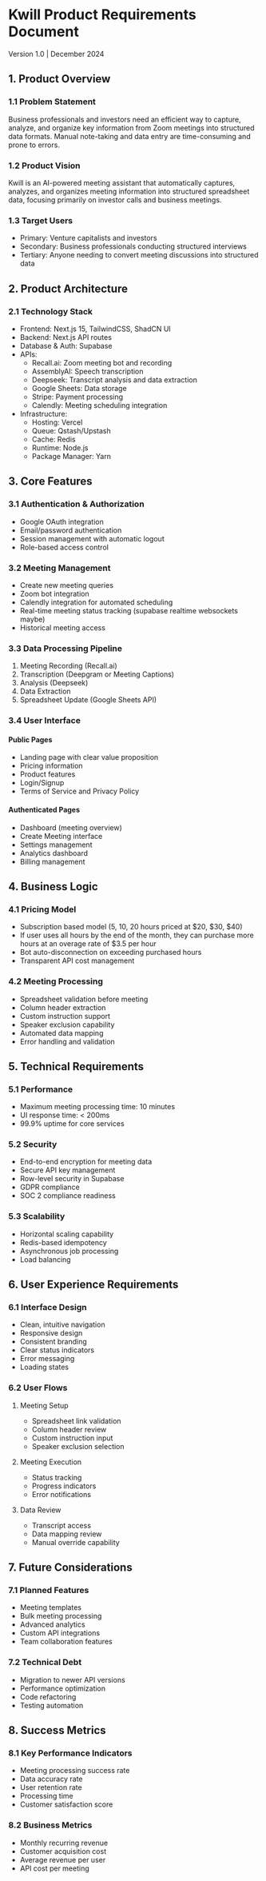# Kwill Product Requirements Document
Version 1.0 | December 2024

## 1. Product Overview

### 1.1 Problem Statement
Business professionals and investors need an efficient way to capture, analyze, and organize key information from Zoom meetings into structured data formats. Manual note-taking and data entry are time-consuming and prone to errors.

### 1.2 Product Vision
Kwill is an AI-powered meeting assistant that automatically captures, analyzes, and organizes meeting information into structured spreadsheet data, focusing primarily on investor calls and business meetings.

### 1.3 Target Users
- Primary: Venture capitalists and investors
- Secondary: Business professionals conducting structured interviews
- Tertiary: Anyone needing to convert meeting discussions into structured data

## 2. Product Architecture

### 2.1 Technology Stack
- Frontend: Next.js 15, TailwindCSS, ShadCN UI
- Backend: Next.js API routes
- Database & Auth: Supabase
- APIs:
  - Recall.ai: Zoom meeting bot and recording
  - AssemblyAI: Speech transcription
  - Deepseek: Transcript analysis and data extraction
  - Google Sheets: Data storage
  - Stripe: Payment processing
  - Calendly: Meeting scheduling integration
- Infrastructure:
  - Hosting: Vercel
  - Queue: Qstash/Upstash
  - Cache: Redis
  - Runtime: Node.js
  - Package Manager: Yarn

## 3. Core Features

### 3.1 Authentication & Authorization
- Google OAuth integration
- Email/password authentication
- Session management with automatic logout
- Role-based access control

### 3.2 Meeting Management
- Create new meeting queries
- Zoom bot integration
- Calendly integration for automated scheduling
- Real-time meeting status tracking (supabase realtime websockets maybe)
- Historical meeting access

### 3.3 Data Processing Pipeline
1. Meeting Recording (Recall.ai)
2. Transcription (Deepgram or Meeting Captions)
3. Analysis (Deepseek)
4. Data Extraction
5. Spreadsheet Update (Google Sheets API)

### 3.4 User Interface
#### Public Pages
- Landing page with clear value proposition
- Pricing information
- Product features
- Login/Signup
- Terms of Service and Privacy Policy

#### Authenticated Pages
- Dashboard (meeting overview)
- Create Meeting interface
- Settings management
- Analytics dashboard
- Billing management

## 4. Business Logic

### 4.1 Pricing Model
- Subscription based model (5, 10, 20 hours priced at $20, $30, $40)
- If user uses all hours by the end of the month, they can purchase more hours at an overage rate of $3.5 per hour
- Bot auto-disconnection on exceeding purchased hours
- Transparent API cost management

### 4.2 Meeting Processing
- Spreadsheet validation before meeting
- Column header extraction
- Custom instruction support
- Speaker exclusion capability
- Automated data mapping
- Error handling and validation

## 5. Technical Requirements

### 5.1 Performance
- Maximum meeting processing time: 10 minutes
- UI response time: < 200ms
- 99.9% uptime for core services

### 5.2 Security
- End-to-end encryption for meeting data
- Secure API key management
- Row-level security in Supabase
- GDPR compliance
- SOC 2 compliance readiness

### 5.3 Scalability
- Horizontal scaling capability
- Redis-based idempotency
- Asynchronous job processing
- Load balancing

## 6. User Experience Requirements

### 6.1 Interface Design
- Clean, intuitive navigation
- Responsive design
- Consistent branding
- Clear status indicators
- Error messaging
- Loading states

### 6.2 User Flows
1. Meeting Setup
   - Spreadsheet link validation
   - Column header review
   - Custom instruction input
   - Speaker exclusion selection

2. Meeting Execution
   - Status tracking
   - Progress indicators
   - Error notifications

3. Data Review
   - Transcript access
   - Data mapping review
   - Manual override capability

## 7. Future Considerations

### 7.1 Planned Features
- Meeting templates
- Bulk meeting processing
- Advanced analytics
- Custom API integrations
- Team collaboration features

### 7.2 Technical Debt
- Migration to newer API versions
- Performance optimization
- Code refactoring
- Testing automation

## 8. Success Metrics

### 8.1 Key Performance Indicators
- Meeting processing success rate
- Data accuracy rate
- User retention rate
- Processing time
- Customer satisfaction score

### 8.2 Business Metrics
- Monthly recurring revenue
- Customer acquisition cost
- Average revenue per user
- API cost per meeting